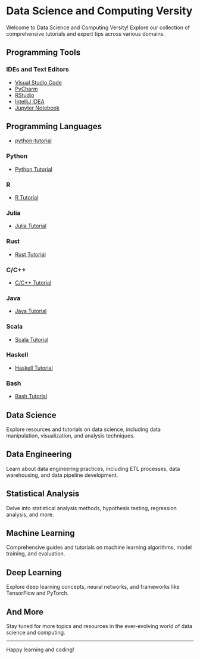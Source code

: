 # Data Science and Computing Versity

Welcome to Data Science and Computing Versity! Explore our collection of comprehensive tutorials and expert tips across various domains.

## Programming Tools

### IDEs and Text Editors
- [Visual Studio Code](https://dr-saad-la.github.io/codelabs/vscode/)
- [PyCharm](https://dr-saad-la.github.io/codelabs/pycharm/)
- [RStudio](https://dr-saad-la.github.io/codelabs/rstudio/)
- [IntelliJ IDEA](https://dr-saad-la.github.io/codelabs/intellij/)
- [Jupyter Notebook](https://dr-saad-la.github.io/codelabs/jupyter-notebook/)

## Programming Languages
- [python-tutorial](https://dr-saad-la.github.io/codelabs/codelabs/python-tutorial/#0)
### Python
- [Python Tutorial](https://dr-saad-la.github.io/codelabs/codelabs/python-tutorial/)

### R
- [R Tutorial](https://dr-saad-la.github.io/codelabs/r-tutorial/)

### Julia
- [Julia Tutorial](https://dr-saad-la.github.io/codelabs/julia-tutorial/)

### Rust
- [Rust Tutorial](https://dr-saad-la.github.io/codelabs/rust-tutorial/)

### C/C++
- [C/C++ Tutorial](https://dr-saad-la.github.io/codelabs/cpp-tutorial/)

### Java
- [Java Tutorial](https://dr-saad-la.github.io/codelabs/java-tutorial/)

### Scala
- [Scala Tutorial](https://dr-saad-la.github.io/codelabs/scala-tutorial/)

### Haskell
- [Haskell Tutorial](https://dr-saad-la.github.io/codelabs/haskell-tutorial/)

### Bash
- [Bash Tutorial](https://dr-saad-la.github.io/codelabs/bash-tutorial/)

## Data Science

Explore resources and tutorials on data science, including data manipulation, visualization, and analysis techniques.

## Data Engineering

Learn about data engineering practices, including ETL processes, data warehousing, and data pipeline development.

## Statistical Analysis

Delve into statistical analysis methods, hypothesis testing, regression analysis, and more.

## Machine Learning

Comprehensive guides and tutorials on machine learning algorithms, model training, and evaluation.

## Deep Learning

Explore deep learning concepts, neural networks, and frameworks like TensorFlow and PyTorch.

## And More

Stay tuned for more topics and resources in the ever-evolving world of data science and computing.

---

Happy learning and coding!
